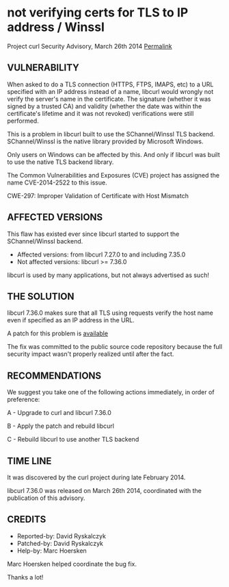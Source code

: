 not verifying certs for TLS to IP address / Winssl
==================================================

Project curl Security Advisory, March 26th 2014
[Permalink](https://curl.se/docs/CVE-2014-2522.html)

VULNERABILITY
-------------

When asked to do a TLS connection (HTTPS, FTPS, IMAPS, etc) to a URL
specified with an IP address instead of a name, libcurl would wrongly not
verify the server's name in the certificate. The signature (whether it was
signed by a trusted CA) and validity (whether the date was within the
certificate's lifetime and it was not revoked) verifications were still
performed.

This is a problem in libcurl built to use the SChannel/Winssl TLS backend.
SChannel/Winssl is the native library provided by Microsoft Windows.

Only users on Windows can be affected by this. And only if libcurl was built
to use the native TLS backend library.

The Common Vulnerabilities and Exposures (CVE) project has assigned the name
CVE-2014-2522 to this issue.

CWE-297: Improper Validation of Certificate with Host Mismatch

AFFECTED VERSIONS
-----------------

This flaw has existed ever since libcurl started to support the
SChannel/Winssl backend.

- Affected versions: from libcurl 7.27.0 to and including 7.35.0
- Not affected versions: libcurl >= 7.36.0

libcurl is used by many applications, but not always advertised as such!

THE SOLUTION
------------

libcurl 7.36.0 makes sure that all TLS using requests verify the host name
even if specified as an IP address in the URL.

A patch for this problem is
[available](https://github.com/curl/curl/commit/63fc8ee7be2b71)

The fix was committed to the public source code repository because the full
security impact wasn't properly realized until after the fact.

RECOMMENDATIONS
---------------

We suggest you take one of the following actions immediately, in order of
preference:

 A - Upgrade to curl and libcurl 7.36.0

 B - Apply the patch and rebuild libcurl

 C - Rebuild libcurl to use another TLS backend

TIME LINE
---------

It was discovered by the curl project during late February 2014.

libcurl 7.36.0 was released on March 26th 2014, coordinated with the
publication of this advisory.

CREDITS
-------

- Reported-by: David Ryskalczyk
- Patched-by: David Ryskalczyk
- Help-by: Marc Hoersken

Marc Hoersken helped coordinate the bug fix.

Thanks a lot!
